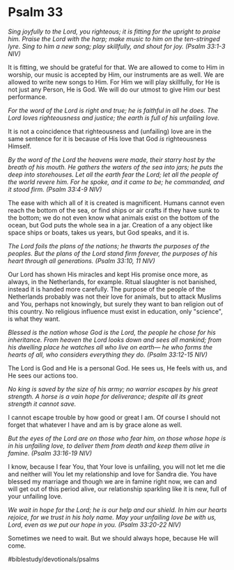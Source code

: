 # Psalm 33
*Sing joyfully to the Lord, you righteous; it is fitting for the upright to praise him.*
*Praise the Lord with the harp; make music to him on the ten-stringed lyre.*
*Sing to him a new song; play skillfully, and shout for joy. (Psalm 33:1-3 NIV)*

It is fitting, we should be grateful for that. We are allowed to come to Him in worship, our music is accepted by Him, our instruments are as well. We are allowed to write new songs to Him.
For Him we will play skillfully, for He is not just any Person, He is God. We will do our utmost to give Him our best performance.

*For the word of the Lord is right and true; he is faithful in all he does.*
*The Lord loves righteousness and justice; the earth is full of his unfailing love.*

It is not a coincidence that righteousness and (unfailing) love are in the same sentence for it is because of His love that God *is* righteousness Himself. 

*By the word of the Lord the heavens were made, their starry host by the breath of his mouth.*
*He gathers the waters of the sea into jars; he puts the deep into storehouses.*
*Let all the earth fear the Lord; let all the people of the world revere him.*
*For he spoke, and it came to be; he commanded, and it stood firm. (Psalm 33:4-9 NIV)*

The ease with which all of it is created is magnificent. Humans cannot even reach the bottom of the sea, or find ships or air crafts if they have sunk to the bottom; we do not even know what animals exist on the bottom of the ocean, but God puts the whole sea in a jar.
Creation of a any object like space ships or boats, takes us years, but God speaks, and it is.

*The Lord foils the plans of the nations; he thwarts the purposes of the peoples.*
*But the plans of the Lord stand firm forever, the purposes of his heart through all generations. (Psalm 33:10, 11 NIV)*

Our Lord has shown His miracles and kept His promise once more, as always, in the Netherlands, for example. Ritual slaughter is not banished, instead it is handed more carefully. The purpose of the people of the Netherlands probably was not their love for animals, but to attack Muslims and You, perhaps not knowingly, but surely they want to ban religion out of this country.
No religious influence must exist in education, only "science", is what they want.

*Blessed is the nation whose God is the Lord, the people he chose for his inheritance. From heaven the Lord looks down and sees all mankind; from his dwelling place he watches all who live on earth— he who forms the hearts of all, who considers everything they do. (Psalm 33:12-15 NIV)*

The Lord is God and He is a personal God. He sees us, He feels with us, and He sees our actions too.

*No king is saved by the size of his army; no warrior escapes by his great strength.*
*A horse is a vain hope for deliverance; despite all its great strength it cannot save.*

I cannot escape trouble by how good or great I am. Of course I should not forget that whatever I have and am is by grace alone as well.

*But the eyes of the Lord are on those who fear him, on those whose hope is in his unfailing love, to deliver them from death and keep them alive in famine. (Psalm 33:16-19 NIV)*

I know, because I fear You, that Your love is unfailing, you will not let me die and neither will You let my relationship and love for Sandra die. You have blessed my marriage and though we are in famine right now, we can and will get out of this period alive, our relationship sparkling like it is new, full of your unfailing love.

*We wait in hope for the Lord; he is our help and our shield. In him our hearts rejoice, for we trust in his holy name. May your unfailing love be with us, Lord, even as we put our hope in you. (Psalm 33:20-22 NIV)*

Sometimes we need to wait. But we should always hope, because He will come.

#biblestudy/devotionals/psalms